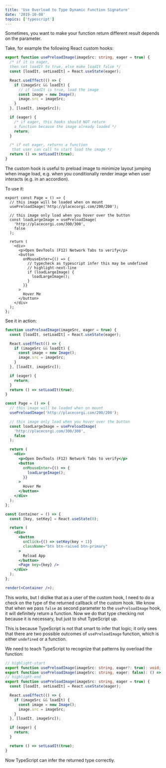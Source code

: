 ```yaml
---
title: 'Use Overload to Type Dynamic Function Signature'
date: '2019-10-08'
topics: ['typescript']
---
```


Sometimes, you want to make your function return different result depends on the parameter.

Take, for example the following React custom hooks:

```ts
export function usePreloadImage(imageSrc: string, eager = true) {
  /* if it is eager,
  then set loadIt to true, else make loadIt false */
  const [loadIt, setLoadIt] = React.useState(eager);

  React.useEffect(() => {
    if (imageSrc && loadIt) {
      // if loadIt is true, load the image
      const image = new Image();
      image.src = imageSrc;
    }
  }, [loadIt, imageSrc]);

  if (eager) {
    /* if eager, this hooks should NOT return
    a function because the image already loaded */
    return;
  }

  /* if not eager, returns a function
   that user can call to start load the image */
  return () => setLoadIt(true);
}
```

<aside>

The custom hook is useful to preload image to minimize layout jumping when image load, e.g. when you conditionally render image when user interacts (e.g. in an accordion).

</aside>

To use it:

```tsx
export const Page = () => {
  // this image will be loaded when on mount
  usePreloadImage('http://placecorgi.com/200/200');

  // this image only load when you hover over the button
  const loadLargeImage = usePreloadImage(
    'http://placecorgi.com/300/300',
    false
  );

  return (
    <div>
      <p>Open DevTools (F12) Network Tabs to verify</p>
      <button
        onMouseEnter={() => {
          // typecheck as typescript infer this may be undefined
          // highlight-next-line
          if (loadLargeImage) {
            loadLargeImage();
          }
        }}
      >
        Hover Me
      </button>
    </div>
  );
};
```

See it in action:

```jsx noInline live previewOnly
function usePreloadImage(imageSrc, eager = true) {
  const [loadIt, setLoadIt] = React.useState(eager);

  React.useEffect(() => {
    if (imageSrc && loadIt) {
      const image = new Image();
      image.src = imageSrc;
    }
  }, [loadIt, imageSrc]);

  if (eager) {
    return;
  }
  return () => setLoadIt(true);
}

const Page = () => {
  // this image will be loaded when on mount
  usePreloadImage('http://placecorgi.com/200/200');

  // this image only load when you hover over the button
  const loadLargeImage = usePreloadImage(
    'http://placecorgi.com/300/300',
    false
  );

  return (
    <div>
      <p>Open DevTools (F12) Network Tabs to verify</p>
      <button
        onMouseEnter={() => {
          loadLargeImage();
        }}
      >
        Hover Me
      </button>
    </div>
  );
};

const Container = () => {
  const [key, setKey] = React.useState(0);

  return (
    <div>
      <button
        onClick={() => setKey(key + 1)}
        className="btn btn-raised btn-primary"
      >
        Reload App
      </button>
      <Page key={key} />
    </div>
  );
};

render(<Container />);
```

This works, but I dislike that as a user of the custom hook, I need to do a check on the type of the returned callback of the custom hook. We know that when we pass `false` as second parameter to the `usePreloadImage` hook, it will definitely return a function. Now we do that type checking not because it is necessary, but just to shut TypeScript up.

This is because TypeScript is not that smart to infer that logic; it only sees that there are two possible outcomes of `usePreloadImage` function, which is either `undefined` or a function.

We need to teach TypeScript to recognize that patterns by overload the function:

```ts
// highlight-start
export function usePreloadImage(imageSrc: string, eager?: true): void;
export function usePreloadImage(imageSrc: string, eager: false): () => void;
// highlight-end
export function usePreloadImage(imageSrc: string, eager = true) {
  const [loadIt, setLoadIt] = React.useState(eager);

  React.useEffect(() => {
    if (imageSrc && loadIt) {
      const image = new Image();
      image.src = imageSrc;
    }
  }, [loadIt, imageSrc]);

  if (eager) {
    return;
  }

  return () => setLoadIt(true);
}
```

Now TypeScript can infer the returned type correctly.
